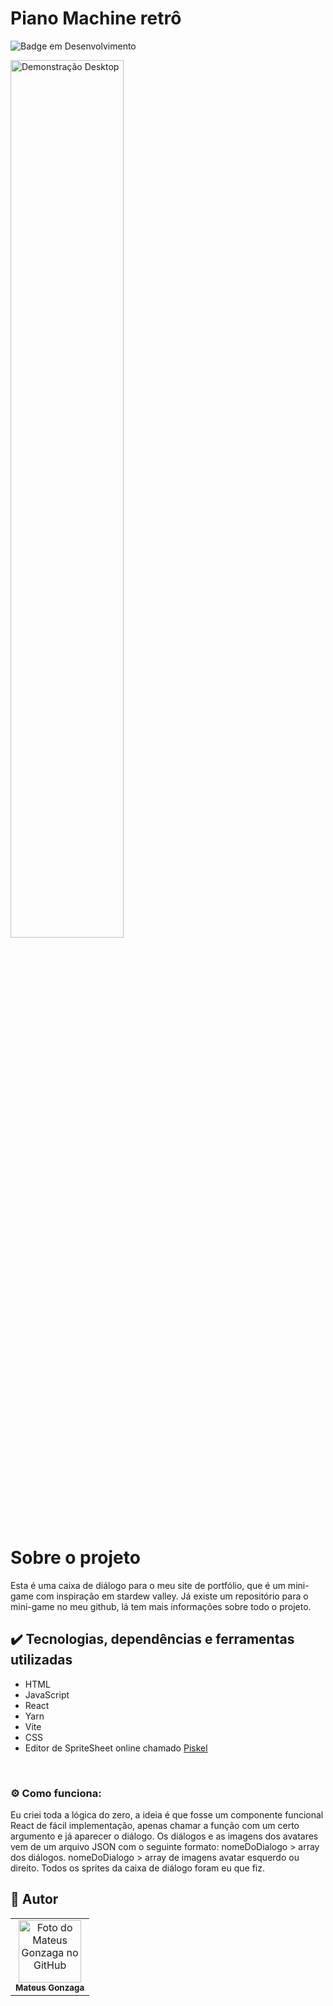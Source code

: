 # Piano Machine retrô

![Badge em Desenvolvimento](http://img.shields.io/static/v1?label=STATUS&message=EM%20DESENVOLVIMENTO&color=GREEN&style=for-the-badge)

<img src="https://user-images.githubusercontent.com/97978311/211558914-25583225-7c5a-4be9-998a-421c40fad2b2.png" width=60% alt="Demonstração Desktop">

# Sobre o projeto

Esta é uma caixa de diálogo para o meu site de portfólio, que é um mini-game com inspiração em stardew valley. Já existe um repositório para o mini-game no meu github, lá tem mais informações sobre todo o projeto.

## :heavy_check_mark: Tecnologias, dependências e ferramentas utilizadas

+ HTML
+ JavaScript
+ React
+ Yarn
+ Vite
+ CSS
+ Editor de SpriteSheet online chamado <a href="https://www.piskelapp.com/p/create/sprite">Piskel</a>

<br/>

### :gear: Como funciona:

Eu criei toda a lógica do zero, a ideia é que fosse um componente funcional React de fácil implementação, apenas chamar a função com um certo argumento e já aparecer o diálogo.
Os diálogos e as imagens dos avatares vem de um arquivo JSON com o seguinte formato: nomeDoDialogo > array dos diálogos. nomeDoDialogo > array de imagens avatar esquerdo ou direito.
Todos os sprites da caixa de diálogo foram eu que fiz.

## :man: Autor

<table>
  <tr>
    <td align="center">
      <a href="#">
        <img src="https://avatars3.githubusercontent.com/u/97978311" width="100px;" alt="Foto do Mateus Gonzaga no GitHub"/><br>
        <sub>
          <b>Mateus Gonzaga</b>
        </sub>
      </a>
    </td>
  </tr>
</table>

<br/>
